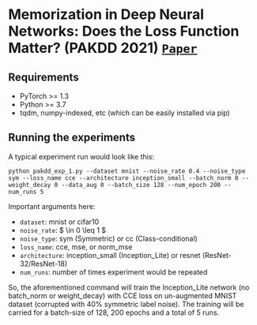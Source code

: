 # Memorization in Deep Neural Networks: Does the Loss Function Matter? (PAKDD 2021) [`Paper`](https://arxiv.org/abs/2107.09957)

## Requirements
- PyTorch >= 1.3
- Python >= 3.7
- tqdm, numpy-indexed, etc (which can be easily installed via pip)

## Running the experiments
A typical experiment run would look like this:
```
python pakdd_exp_1.py --dataset mnist --noise_rate 0.4 --noise_type sym --loss_name cce --architecture inception_small --batch_norm 0 --weight_decay 0 --data_aug 0 --batch_size 128 --num_epoch 200 --num_runs 5 
```

Important arguments here:
- ```dataset```: mnist or cifar10
- ```noise_rate```: $ \in 0 \leq 1 $
- ```noise_type```: sym (Symmetric) or cc (Class-conditional)
- ```loss_name```: cce, mse, or norm_mse
- ```architecture```: inception_small (Inception_Lite) or resnet (ResNet-32/ResNet-18)
- ```num_runs```: number of times experiment would be repeated

So, the aforementioned command will train the Inception_Lite network (no batch_norm or weight_decay) with CCE loss on un-augmented MNIST dataset (corrupted with 40% symmetric label noise). The training will be carried for a batch-size of 128, 200 epochs and a total of 5 runs.

